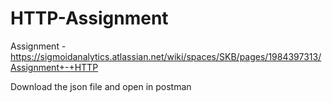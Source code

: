 # HTTP-Assignment

Assignment - https://sigmoidanalytics.atlassian.net/wiki/spaces/SKB/pages/1984397313/Assignment+-+HTTP

Download the json file and open in postman

